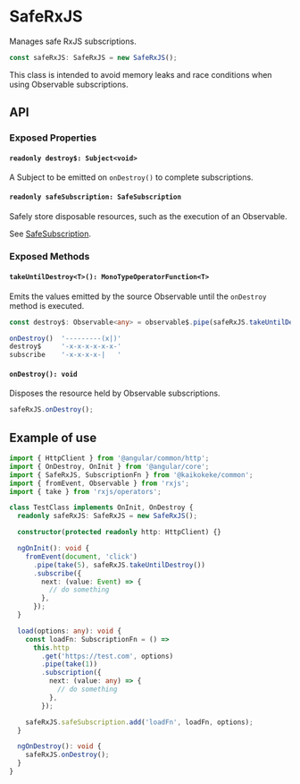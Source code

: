 # SafeRxJS

Manages safe RxJS subscriptions.

```ts
const safeRxJS: SafeRxJS = new SafeRxJS();
```

This class is intended to avoid memory leaks and race conditions when using Observable subscriptions.

## API

### Exposed Properties

#### `readonly destroy$: Subject<void>`

A Subject to be emitted on `onDestroy()` to complete subscriptions.

#### `readonly safeSubscription: SafeSubscription`

Safely store disposable resources, such as the execution of an Observable.

See [SafeSubscription](../safe-subscription/README.md).

### Exposed Methods

#### `takeUntilDestroy<T>(): MonoTypeOperatorFunction<T>`

Emits the values emitted by the source Observable until the `onDestroy` method is executed.

```ts
const destroy$: Observable<any> = observable$.pipe(safeRxJS.takeUntilDestroy()).subscribe();
```

```ts
onDestroy()  '---------(x|)'
destroy$     '-x-x-x-x-x-x-'
subscribe    '-x-x-x-x-|   '
```

#### `onDestroy(): void`

Disposes the resource held by Observable subscriptions.

```ts
safeRxJS.onDestroy();
```

## Example of use

```ts
import { HttpClient } from '@angular/common/http';
import { OnDestroy, OnInit } from '@angular/core';
import { SafeRxJS, SubscriptionFn } from '@kaikokeke/common';
import { fromEvent, Observable } from 'rxjs';
import { take } from 'rxjs/operators';

class TestClass implements OnInit, OnDestroy {
  readonly safeRxJS: SafeRxJS = new SafeRxJS();

  constructor(protected readonly http: HttpClient) {}

  ngOnInit(): void {
    fromEvent(document, 'click')
      .pipe(take(5), safeRxJS.takeUntilDestroy())
      .subscribe({
        next: (value: Event) => {
          // do something
        },
      });
  }

  load(options: any): void {
    const loadFn: SubscriptionFn = () =>
      this.http
        .get('https://test.com', options)
        .pipe(take(1))
        .subscription({
          next: (value: any) => {
            // do something
          },
        });

    safeRxJS.safeSubscription.add('loadFn', loadFn, options);
  }

  ngOnDestroy(): void {
    safeRxJS.onDestroy();
  }
}
```
